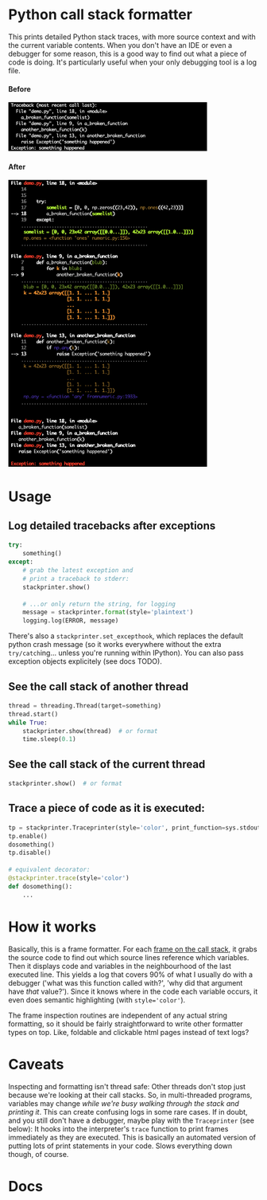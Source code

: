 # Python call stack formatter

This prints detailed Python stack traces, with more source context and with the current variable contents. When you don't have an IDE or even a debugger for some reason, this is a good way to find out what a piece of code is doing. It's particularly useful when your only debugging tool is a log file.

#### Before
<img src="tb_before.png" width="400">

#### After
<img src="tb_after.png" width="400">

# Usage

## Log detailed tracebacks after exceptions
```python
try:
    something()
except:
    # grab the latest exception and
    # print a traceback to stderr:
    stackprinter.show()

    # ...or only return the string, for logging
    message = stackprinter.format(style='plaintext')
    logging.log(ERROR, message)
```

There's also a `stackprinter.set_excepthook`, which replaces the default python crash message (so it works everywhere without the extra `try/catch`ing... unless you're running within IPython). You can also pass exception objects explicitely (see docs TODO).

## See the call stack of another thread
```python
thread = threading.Thread(target=something)
thread.start()
while True:
    stackprinter.show(thread)  # or format
    time.sleep(0.1)
```

## See the call stack of the current thread
```python
stackprinter.show()  # or format
```

## Trace a piece of code as it is executed:
```python
tp = stackprinter.Traceprinter(style='color', print_function=sys.stdout.write)
tp.enable()
dosomething()
tp.disable()

# equivalent decorator:
@stackprinter.trace(style='color')
def dosomething():
    ...
```

# How it works

Basically, this is a frame formatter. For each [frame on the call stack](https://en.wikipedia.org/wiki/Call_stack), it grabs the source code to find out which source lines reference which variables. Then it displays code and variables in the neighbourhood of the last executed line.
This yields a log that covers 90% of what I usually do with a debugger ('what was this function called with?', 'why did that argument have _that_ value?'). Since it knows where in the code each variable occurs, it even does semantic highlighting (with `style='color'`).

The frame inspection routines are independent of any actual string formatting, so it should be fairly straightforward to write other formatter types on top. Like, foldable and clickable html pages instead of text logs?

# Caveats

Inspecting and formatting isn't thread safe: Other threads don't stop just because we're looking at their call stacks. So, in multi-threaded programs, variables may change _while we're busy walking through the stack and printing it_. This can create confusing logs in some rare cases. If in doubt, and you still don't have a debugger, maybe play with the `Traceprinter` (see below): It hooks into the interpreter's `trace` function to print frames immediately as they are executed. This is basically an automated version of putting lots of print statements in your code. Slows everything down though, of course.

# Docs


